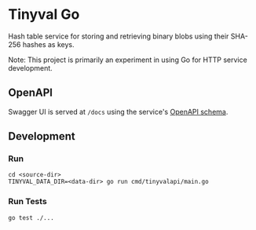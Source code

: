# Tinyval Go

Hash table service for storing and retrieving binary blobs using their SHA-256 hashes as keys.

Note: This project is primarily an experiment in using Go for HTTP service development.

## OpenAPI

Swagger UI is served at `/docs` using the service's [OpenAPI schema](openapidoc/openapi.yaml).

## Development

### Run

```
cd <source-dir>
TINYVAL_DATA_DIR=<data-dir> go run cmd/tinyvalapi/main.go
```

### Run Tests

```
go test ./...
```
